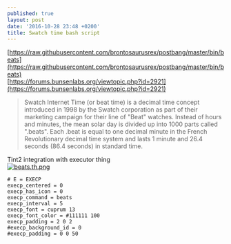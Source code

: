 ```yaml
---
published: true
layout: post
date: '2016-10-28 23:48 +0200'
title: Swatch time bash script
---
```

[https://raw.githubusercontent.com/brontosaurusrex/postbang/master/bin/beats](https://raw.githubusercontent.com/brontosaurusrex/postbang/master/bin/beats)  
[https://forums.bunsenlabs.org/viewtopic.php?id=2921](https://forums.bunsenlabs.org/viewtopic.php?id=2921)  

> Swatch Internet Time (or beat time) is a decimal time concept introduced in 1998 by the Swatch corporation as part of their marketing campaign for their line of "Beat" watches. Instead of hours and minutes, the mean solar day is divided up into 1000 parts called ".beats". Each .beat is equal to one decimal minute in the French Revolutionary decimal time system and lasts 1 minute and 26.4 seconds (86.4 seconds) in standard time.

Tint2 integration with executor thing  
[![beats.th.png](https://images.weserv.nl/?url=//cdn.scrot.moe/images/2016/11/02/beats.th.png)](https://images.weserv.nl/?url=//cdn.scrot.moe/images/2016/11/02/beats.png)

    # E = EXECP
    execp_centered = 0
    execp_has_icon = 0
    execp_command = beats
    execp_interval = 5
    execp_font = cuprum 13
    execp_font_color = #111111 100
    execp_padding = 2 0 2
    #execp_background_id = 0
    #execp_padding = 0 0 50